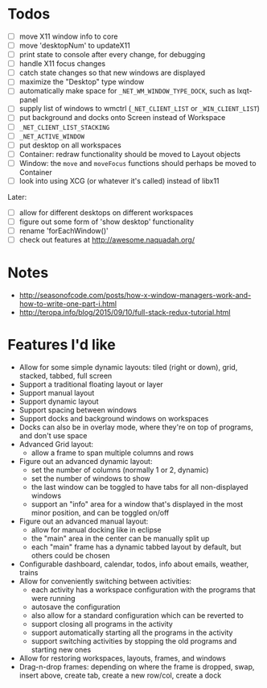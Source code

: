 # Todos

* [ ] move X11 window info to core
* [ ] move 'desktopNum' to updateX11
* [ ] print state to console after every change, for debugging
* [ ] handle X11 focus changes
* [ ] catch state changes so that new windows are displayed
* [ ] maximize the "Desktop" type window
* [ ] automatically make space for `_NET_WM_WINDOW_TYPE_DOCK`, such as lxqt-panel
* [ ] supply list of windows to wmctrl (`_NET_CLIENT_LIST` or `_WIN_CLIENT_LIST`)
* [ ] put background and docks onto Screen instead of Workspace
* [ ] `_NET_CLIENT_LIST_STACKING`
* [ ] `_NET_ACTIVE_WINDOW`
* [ ] put desktop on all workspaces
* [ ] Container: redraw functionality should be moved to Layout objects
* [ ] Window: the `move` and `moveFocus` functions should perhaps be moved to Container
* [ ] look into using XCG (or whatever it's called) instead of libx11

Later:
* [ ] allow for different desktops on different workspaces
* [ ] figure out some form of 'show desktop' functionality
* [ ] rename 'forEachWindow()'
* [ ] check out features at <http://awesome.naquadah.org/>

# Notes

* <http://seasonofcode.com/posts/how-x-window-managers-work-and-how-to-write-one-part-i.html>
* <http://teropa.info/blog/2015/09/10/full-stack-redux-tutorial.html>

# Features I'd like

* Allow for some simple dynamic layouts: tiled (right or down), grid, stacked, tabbed, full screen
* Support a traditional floating layout or layer
* Support manual layout
* Support dynamic layout
* Support spacing between windows
* Support docks and background windows on workspaces
* Docks can also be in overlay mode, where they're on top of programs, and don't use space
* Advanced Grid layout:
	* allow a frame to span multiple columns and rows
* Figure out an advanced dynamic layout:
	* set the number of columns (normally 1 or 2, dynamic)
	* set the number of windows to show
	* the last window can be toggled to have tabs for all non-displayed windows
	* support an "info" area for a window that's displayed in the most minor position, and can be toggled on/off
* Figure out an advanced manual layout:
	* allow for manual docking like in eclipse
	* the "main" area in the center can be manually split up
	* each "main" frame has a dynamic tabbed layout by default, but others could be chosen
* Configurable dashboard, calendar, todos, info about emails, weather, trains
* Allow for conveniently switching between activities:
	* each activity has a workspace configuration with the programs that were running
	* autosave the configuration
	* also allow for a standard configuration which can be reverted to
	* support closing all programs in the activity
	* support automatically starting all the programs in the activity
	* support switching activities by stopping the old programs and starting new ones
* Allow for restoring workspaces, layouts, frames, and windows
* Drag-n-drop frames: depending on where the frame is dropped, swap, insert above, create tab, create a new row/col, create a dock
